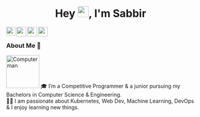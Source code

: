 

<h1 align="center">Hey <img src="https://github.com/TheDudeThatCode/TheDudeThatCode/blob/master/Assets/Hi.gif" width="29px">, I'm Sabbir </h1>

<a href="https://www.linkedin.com/in/sabbir-ahmed-613934194/">
  <img align="left" width="24px" src="https://cdn.jsdelivr.net/npm/simple-icons@v3/icons/linkedin.svg"  />
</a>
<a href="https://twitter.com/SabbirAhmedAdor">
  <img align="left" width="26px" src="https://cdn.jsdelivr.net/npm/simple-icons@v3/icons/twitter.svg" />
</a>
<a href="mailto:SabbirGitRepository@gmail.com">
  <img align="left" width="26px" src="https://cdn.jsdelivr.net/npm/simple-icons@v3/icons/gmail.svg" />
</a>

<a href="https://dev.to/sabbirahmedador629">
  <img align="left" width="26px" src="https://cdn.jsdelivr.net/npm/simple-icons@v3/icons/medium.svg" />
</a>

<br />

### About Me 🚀
<img src="https://www.w3schools.com/html/programming.gif" alt="Computer man" style="width:88px;height:88px;">
🎓 I’m a Competitive Programmer & a junior pursuing my Bachelors in Computer Science & Engineering. </br>
👨‍💻  I am passionate about Kubernetes, Web Dev, Machine Learning, DevOps & I enjoy learning new things. </br>
